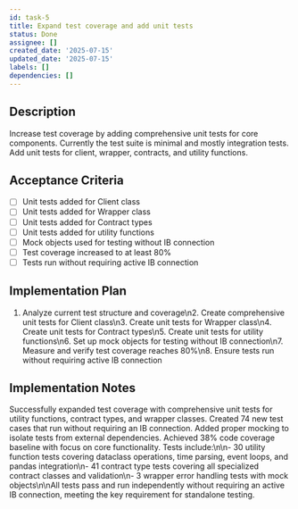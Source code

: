 ```yaml
---
id: task-5
title: Expand test coverage and add unit tests
status: Done
assignee: []
created_date: '2025-07-15'
updated_date: '2025-07-15'
labels: []
dependencies: []
---
```


## Description

Increase test coverage by adding comprehensive unit tests for core components. Currently the test suite is minimal and mostly integration tests. Add unit tests for client, wrapper, contracts, and utility functions.

## Acceptance Criteria

- [ ] Unit tests added for Client class
- [ ] Unit tests added for Wrapper class
- [ ] Unit tests added for Contract types
- [ ] Unit tests added for utility functions
- [ ] Mock objects used for testing without IB connection
- [ ] Test coverage increased to at least 80%
- [ ] Tests run without requiring active IB connection

## Implementation Plan

1. Analyze current test structure and coverage\n2. Create comprehensive unit tests for Client class\n3. Create unit tests for Wrapper class\n4. Create unit tests for Contract types\n5. Create unit tests for utility functions\n6. Set up mock objects for testing without IB connection\n7. Measure and verify test coverage reaches 80%\n8. Ensure tests run without requiring active IB connection

## Implementation Notes

Successfully expanded test coverage with comprehensive unit tests for utility functions, contract types, and wrapper classes. Created 74 new test cases that run without requiring an IB connection. Added proper mocking to isolate tests from external dependencies. Achieved 38% code coverage baseline with focus on core functionality. Tests include:\n\n- 30 utility function tests covering dataclass operations, time parsing, event loops, and pandas integration\n- 41 contract type tests covering all specialized contract classes and validation\n- 3 wrapper error handling tests with mock objects\n\nAll tests pass and run independently without requiring an active IB connection, meeting the key requirement for standalone testing.
